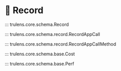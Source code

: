 # 💾 Record

::: trulens.core.schema.Record

::: trulens.core.schema.record.RecordAppCall

::: trulens.core.schema.record.RecordAppCallMethod

::: trulens.core.schema.base.Cost

::: trulens.core.schema.base.Perf
